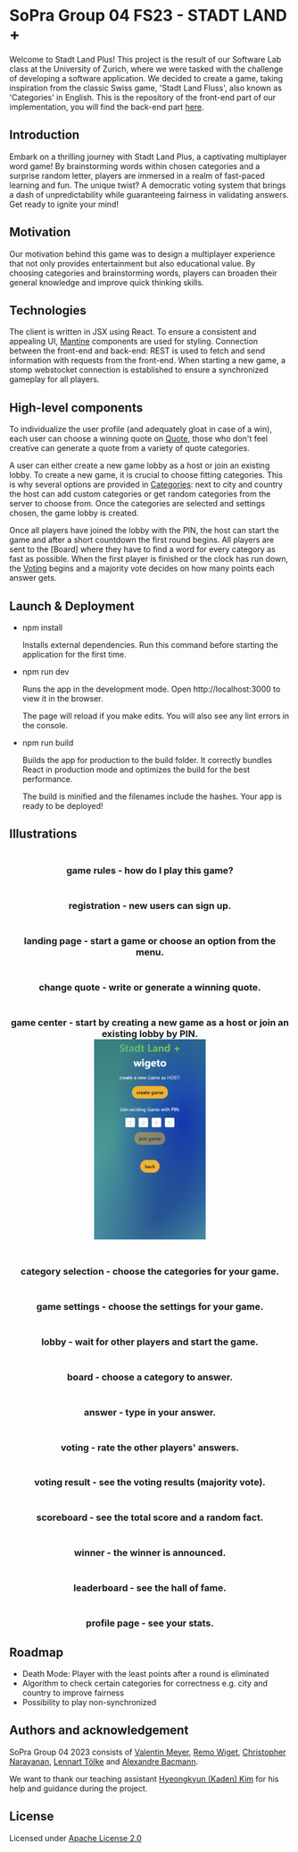 # SoPra Group 04 FS23 - STADT LAND **+**

Welcome to Stadt Land Plus! This project is the result of our Software Lab class at the University of Zurich, where we were tasked with the challenge of developing a software application. We decided to create a game, taking inspiration from the classic Swiss game, 'Stadt Land Fluss', also known as 'Categories' in English.
This is the repository of the front-end part of our implementation, you will find the back-end part [here](https://github.com/sopra-fs23-group-4/sopra-fs23-group-04-server). 

## Introduction
Embark on a thrilling journey with Stadt Land Plus, a captivating multiplayer word game! By brainstorming words within chosen categories and a surprise random letter, players are immersed in a realm of fast-paced learning and fun. The unique twist? A democratic voting system that brings a dash of unpredictability while guaranteeing fairness in validating answers. Get ready to ignite your mind!

## Motivation
Our motivation behind this game was to design a multiplayer experience that not only provides entertainment but also educational value. By choosing categories and brainstorming words, players can broaden their general knowledge and improve quick thinking skills.

## Technologies
The client is written in JSX using React. To ensure a consistent and appealing UI, [Mantine](https://mantine.dev) components are used for styling. 
Connection between the front-end and back-end: REST is used to fetch and send information with requests from the front-end. When starting a new game, a stomp webstocket connection is established to ensure a synchronized gameplay for all players.

## High-level components
To individualize the user profile (and adequately gloat in case of a win), each user can choose a winning quote on [Quote](https://github.com/sopra-fs23-group-4/sopra-fs23-group-04-client/blob/main/src/components/views/profile/edit/Quote.jsx), those who don't feel creative can generate a quote from a variety of quote categories.

A user can either create a new game lobby as a host or join an existing lobby. To create a new game, it is crucial to choose fitting categories. This is why several options are provided in [Categories](https://github.com/sopra-fs23-group-4/sopra-fs23-group-04-client/blob/main/src/components/views/game/Categories.jsx): next to city and country the host can add custom categories or get random categories from the server to choose from. Once the categories are selected and settings chosen, the game lobby is created.

Once all players have joined the lobby with the PIN, the host can start the game and after a short countdown the first round begins. All players are sent to the [Board] where they have to find a word for every category as fast as possible.
When the first player is finished or the clock has run down, the [Voting](https://github.com/sopra-fs23-group-4/sopra-fs23-group-04-client/blob/main/src/components/views/game/%5Bgame_id%5D/Voting.jsx) begins and a majority vote decides on how many points each answer gets.

## Launch & Deployment

- npm install

  Installs external dependencies.
  Run this command before starting the application for the first time.

- npm run dev

  Runs the app in the development mode.
  Open http://localhost:3000 to view it in the browser.

  The page will reload if you make edits.
  You will also see any lint errors in the console.

- npm run build

  Builds the app for production to the build folder.
  It correctly bundles React in production mode and optimizes the build for the best performance.

  The build is minified and the filenames include the hashes.
  Your app is ready to be deployed!
  
## Illustrations
<h3 align="center">
  <br>
  game rules - how do I play this game?
  <br>
</h3>

<h3 align="center">
  <br>
  registration - new users can sign up.
  <br>
</h3>

<h3 align="center">
  <br>
  landing page - start a game or choose an option from the menu.
  <br>
</h3>

<h3 align="center">
  <br>
  change quote - write or generate a winning quote.
  <br>
</h3>

<h3 align="center">
  <br>
  game center - start by creating a new game as a host or join an existing lobby by PIN.
  <br>
<a href="(https://github.com/sopra-fs23-group-4/sopra-fs23-group-04-client/tree/main/ReadMePictures)"><img src="/ReadMePictures/GameCenter.png" alt="gameCenter" width="200"></a>
</h3>

<h3 align="center">
  <br>
  category selection - choose the categories for your game.
  <br>
</h3>

<h3 align="center">
  <br>
  game settings - choose the settings for your game.
  <br>
</h3>

<h3 align="center">
  <br>
  lobby - wait for other players and start the game.
  <br>
</h3>

<h3 align="center">
  <br>
  board - choose a category to answer.
  <br>
</h3>

<h3 align="center">
  <br>
  answer - type in your answer.
  <br>
</h3>

<h3 align="center">
  <br>
  voting - rate the other players' answers.
  <br>
</h3>

<h3 align="center">
  <br>
  voting result - see the voting results (majority vote).
  <br>
</h3>

<h3 align="center">
  <br>
  scoreboard - see the total score and a random fact.
  <br>
</h3>

<h3 align="center">
  <br>
  winner - the winner is announced.
  <br>
</h3>

<h3 align="center">
  <br>
  leaderboard - see the hall of fame.
  <br>
</h3>

<h3 align="center">
  <br>
  profile page - see your stats.
  <br>
</h3>


## Roadmap

- Death Mode: Player with the least points after a round is eliminated
- Algorithm to check certain categories for correctness e.g. city and country to improve fairness
- Possibility to play non-synchronized

## Authors and acknowledgement

SoPra Group 04 2023 consists of [Valentin Meyer](https://github.com/VaLeoMe), [Remo Wiget](https://github.com/wigeto), [Christopher Narayanan](https://github.com/Queentaker), [Lennart Tölke](https://github.com/LexuTros) and [Alexandre Bacmann](https://github.com/ABacmann).

We want to thank our teaching assistant [Hyeongkyun (Kaden) Kim](https://github.com/hk-kaden-kim) for his help and guidance during the project.

## License

Licensed under [Apache License 2.0](https://github.com/sopra-fs23-group-4/sopra-fs23-group-04-server/blob/main/LICENSE)
